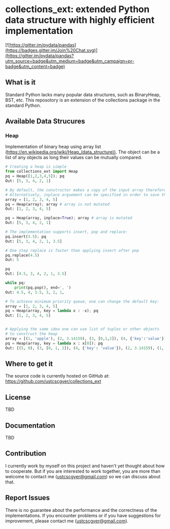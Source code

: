 # collections_ext: extended Python data structure with highly efficient implementation



[![https://gitter.im/pydata/pandas](https://badges.gitter.im/Join%20Chat.svg)](https://gitter.im/pydata/pandas?utm_source=badge&utm_medium=badge&utm_campaign=pr-badge&utm_content=badge)

## What is it
Standard Python lacks many popular data structures, such as BinaryHeap, BST, etc. This reposotory is 
an extension of the collections package in the standard Python.

## Available Data Strucures
### Heap
Implementation of binary heap using array list (https://en.wikipedia.org/wiki/Heap_(data_structure)). 
The object can be a list of any objects as long their values can be mutually compared.

```python
# Creating a heap is simple
from collections_ext import Heap
pq = Heap([1,2,3,4,5]); pq
Out: [5, 3, 4, 2, 1]

# By default, the constructor makes a copy of the input array therefore does not mutate the input.
# Alternatively, inplace arguement can be specified in order to save the time of coping a big array.
array = [1, 2, 3, 4, 5]
pq = Heap(array); array # array is not mutated
Out: [1, 2, 3, 4, 5]

pq = Heap(array, inplace=True); array # array is mutated
Out: [5, 3, 4, 2, 1]

# The implementation supports insert, pop and replace:
pq.insert(3.5); pq
Out: [5, 3, 4, 2, 1, 3.5]

# One step replace is faster than applying insert after pop
pq.replace(4.5)
Out: 5

pq
Out: [4.5, 3, 4, 2, 1, 3.5]

while pq:
    print(pq.pop(), end=', ')
Out: 4.5, 4, 3.5, 3, 2, 1, 

# To achieve minimum priority queue, one can change the default key:
array = [1, 2, 3, 4, 5]
pq = Heap(array, key = lambda x : -x); pq
Out: [1, 2, 3, 4, 5]


# Applying the same idea one can use list of tuples or other objects 
# to construct the heap
array = [(1, 'apple'), (2, 3.14159), (3, [0,1,2]), (4, {'key':'value'}), (5, 0)]
pq = Heap(array, key = lambda x : x[0]); pq
Out: [(5, 0), (3, [0, 1, 2]), (4, {'key': 'value'}), (2, 3.14159), (1, 'apple')]
```

## Where to get it
The source code is currently hosted on GitHub at:
https://github.com/ustcscgyer/collections_ext

## License
TBD

## Documentation
TBD

## Contribution
I currently work by myself on this project and haven't yet thought about how to cooperate. But if you are interested to work together, 
you are more than welcome to contact me (ustcscgyer@gmail.com) so we can discuss about that. 

## Report Issues
There is no guarantee about the performance and the correctness of the implementations. If you encounter problems or if you have 
suggestions for improvement, please contact me (ustcscgyer@gmail.com).
